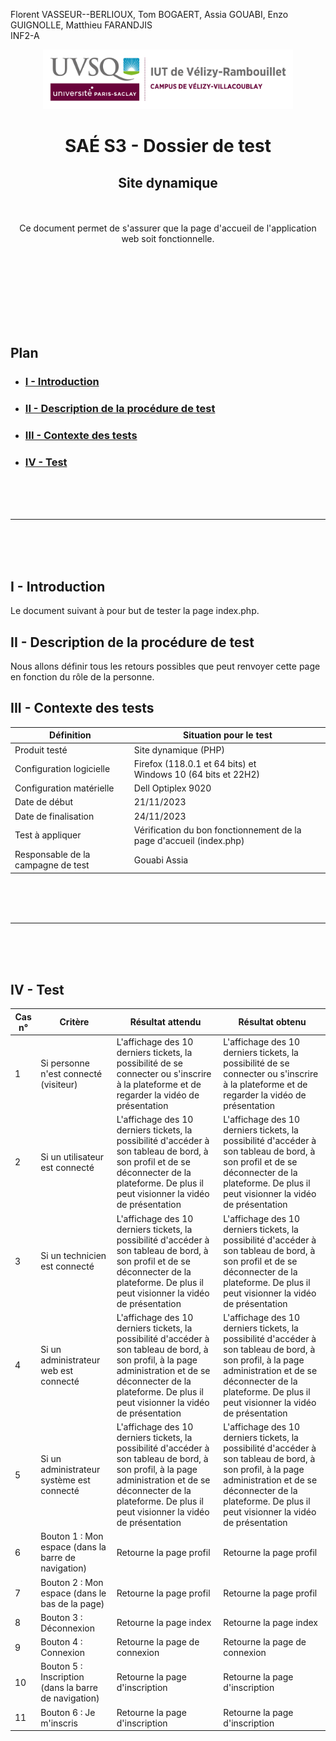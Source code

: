 Florent VASSEUR--BERLIOUX, Tom BOGAERT, Assia GOUABI, Enzo GUIGNOLLE, Matthieu FARANDJIS<br>
INF2-A

<div align="center">
<img height="95" width="400" src="../img/IUT_Velizy_Villacoublay_logo_2020_ecran.png" title="logo uvsq vélizy"/>

# SAÉ S3 - Dossier de test
## Site dynamique

<br><br>
Ce document permet de s'assurer que la page d'accueil de l'application web soit fonctionnelle. 

</div>

<br><br><br><br><br><br><br>

## Plan
- ### [I - Introduction](#I)
- ### [II - Description de la procédure de test](#II)
- ### [III - Contexte des tests](#III)
- ### [IV - Test ](#IV)


<br><br><br>

----------

<br><br><br>

## <a name="I"></a>I - Introduction

Le document suivant à pour but de tester la page index.php.
<br>

## <a name="II"></a>II - Description de la procédure de test

Nous allons définir tous les retours possibles que peut renvoyer cette page en fonction du rôle de la personne. 
<br>

## <a name="III"></a>III - Contexte des tests

| Définition                         | Situation pour le test                                              |
|------------------------------------|---------------------------------------------------------------------|
| Produit testé                      | Site dynamique (PHP)                                                |
| Configuration logicielle           | Firefox (118.0.1 et 64 bits) et<br/>Windows 10 (64 bits et 22H2)    |
| Configuration matérielle           | Dell Optiplex 9020                                                  |
| Date de début                      | 21/11/2023                                                          |
| Date de finalisation               | 24/11/2023                                                          |
| Test à appliquer                   | Vérification du bon fonctionnement de la page d'accueil (index.php) |
| Responsable de la campagne de test | Gouabi Assia                                                        |

<br><br><br>

----------

<br><br><br>

## <a name="IV"></a>IV - Test

| Cas n° | Critère                                              | Résultat attendu                                                                                                                                                                                                      | Résultat obtenu                                                                                                                                                                                                       |
|--------|------------------------------------------------------|-----------------------------------------------------------------------------------------------------------------------------------------------------------------------------------------------------------------------|-----------------------------------------------------------------------------------------------------------------------------------------------------------------------------------------------------------------------|
| 1      | Si personne n'est connecté (visiteur)                | L'affichage des 10 derniers tickets, la possibilité de se connecter ou s'inscrire à la plateforme et de regarder la vidéo de présentation                                                                             | L'affichage des 10 derniers tickets, la possibilité de se connecter ou s'inscrire à la plateforme et de regarder la vidéo de présentation                                                                             |
| 2      | Si un utilisateur est connecté                       | L'affichage des 10 derniers tickets, la possibilité d'accéder à son tableau de bord, à son profil et de se déconnecter de la plateforme. De plus il peut visionner la vidéo de présentation                           | L'affichage des 10 derniers tickets, la possibilité d'accéder à son tableau de bord, à son profil et de se déconnecter de la plateforme. De plus il peut visionner la vidéo de présentation                           |
| 3      | Si un technicien est connecté                        | L'affichage des 10 derniers tickets, la possibilité d'accéder à son tableau de bord, à son profil et de se déconnecter de la plateforme. De plus il peut visionner la vidéo de présentation                           | L'affichage des 10 derniers tickets, la possibilité d'accéder à son tableau de bord, à son profil et de se déconnecter de la plateforme. De plus il peut visionner la vidéo de présentation                           |
| 4      | Si un administrateur web est connecté                | L'affichage des 10 derniers tickets, la possibilité d'accéder à son tableau de bord, à son profil, à la page administration et de se déconnecter de la plateforme. De plus il peut visionner la vidéo de présentation | L'affichage des 10 derniers tickets, la possibilité d'accéder à son tableau de bord, à son profil, à la page administration et de se déconnecter de la plateforme. De plus il peut visionner la vidéo de présentation |
| 5      | Si un administrateur système est connecté            | L'affichage des 10 derniers tickets, la possibilité d'accéder à son tableau de bord, à son profil, à la page administration et de se déconnecter de la plateforme. De plus il peut visionner la vidéo de présentation | L'affichage des 10 derniers tickets, la possibilité d'accéder à son tableau de bord, à son profil, à la page administration et de se déconnecter de la plateforme. De plus il peut visionner la vidéo de présentation |
| 6      | Bouton 1 : Mon espace (dans la barre de navigation)  | Retourne la page profil                                                                                                                                                                                               | Retourne la page profil                                                                                                                                                                                               |
| 7      | Bouton 2 : Mon espace (dans le bas de la page)       | Retourne la page profil                                                                                                                                                                                               | Retourne la page profil                                                                                                                                                                                               |
| 8      | Bouton 3 : Déconnexion                               | Retourne la page index                                                                                                                                                                                                | Retourne la page index                                                                                                                                                                                                |
| 9      | Bouton 4 : Connexion                                 | Retourne la page de connexion                                                                                                                                                                                         | Retourne la page de connexion                                                                                                                                                                                         |
| 10     | Bouton 5 : Inscription (dans la barre de navigation) | Retourne la page d'inscription                                                                                                                                                                                        | Retourne la page d'inscription                                                                                                                                                                                        |
| 11     | Bouton 6 : Je m'inscris                              | Retourne la page d'inscription                                                                                                                                                                                        | Retourne la page d'inscription                                                                                                                                                                                        |
